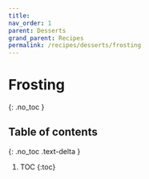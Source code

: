 ```yaml
---
title: 
nav_order: 1
parent: Desserts
grand_parent: Recipes
permalink: /recipes/desserts/frosting
---
```


# Frosting
{: .no_toc }

## Table of contents
{: .no_toc .text-delta }

1. TOC
{:toc}
